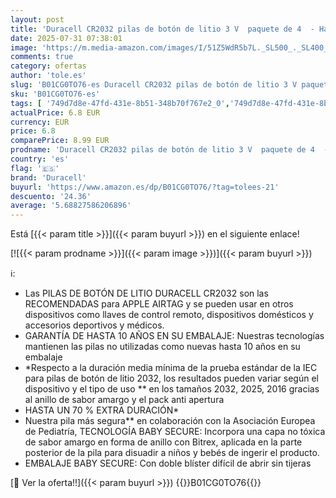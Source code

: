 ```yaml
---
layout: post
title: 'Duracell CR2032 pilas de botón de litio 3 V  paquete de 4  - Hasta un 70 % extra duración - Tecnología Baby Secure - Para Apple AirTag  llaves remotas  dispositivos domésticos  deportivos y médicos'
date: 2025-07-31 07:38:01
image: 'https://m.media-amazon.com/images/I/51Z5WdR5b7L._SL500_._SL400_.jpg'
comments: true
category: ofertas
author: 'tole.es'
slug: 'B01CG0TO76-es Duracell CR2032 pilas de botón de litio 3 V paquete de 4 -...'
sku: 'B01CG0TO76-es'
tags: [ '749d7d8e-47fd-431e-8b51-348b70f767e2_0','749d7d8e-47fd-431e-8b51-348b70f767e2_3801','749d7d8e-47fd-431e-8b51-348b70f767e2_4801','749d7d8e-47fd-431e-8b51-348b70f767e2_5701','749d7d8e-47fd-431e-8b51-348b70f767e2_6901','749d7d8e-47fd-431e-8b51-348b70f767e2_801','749d7d8e-47fd-431e-8b51-348b70f767e2_9601','Accesorios de Electrónica','Accesorios de Electrónica - Pilas','Accesorios de Electrónica - Pilas 1-8','Accesorios de Electrónica - Pilas Duracell','Accesorios de Electrónica - Pilas de botón','Accessorios de Electrónica - Pilas Otros','Arborist Merchandising Root','Electrónica','Pilas','Pilas y cargadores','Self Service','Special Features Stores','Top Brands Tech Peripherals','Top Brands Tech Selection','apple','duracell','🇪🇸', ]
actualPrice: 6.8 EUR
currency: EUR
price: 6.8
comparePrice: 8.99 EUR
prodname: 'Duracell CR2032 pilas de botón de litio 3 V  paquete de 4  - Hasta un 70 % extra duración - Tecnología Baby Secure - Para Apple AirTag  llaves remotas  dispositivos domésticos  deportivos y médicos'
country: 'es'
flag: '🇪🇸'
brand: 'Duracell'
buyurl: 'https://www.amazon.es/dp/B01CG0TO76/?tag=tolees-21'
descuento: '24.36'
average: '5.68827586206896'
---
```


Está [{{< param title >}}]({{< param buyurl >}}) en el siguiente enlace!

[![{{< param prodname >}}]({{< param image >}})]({{< param buyurl >}})

ℹ️:

- Las PILAS DE BOTÓN DE LITIO DURACELL CR2032 son las RECOMENDADAS para APPLE AIRTAG y se pueden usar en otros dispositivos como llaves de control remoto, dispositivos domésticos y accesorios deportivos y médicos.
- GARANTÍA DE HASTA 10 AÑOS EN SU EMBALAJE: Nuestras tecnologías mantienen las pilas no utilizadas como nuevas hasta 10 años en su embalaje
- *Respecto a la duración media mínima de la prueba estándar de la IEC para pilas de botón de litio 2032, los resultados pueden variar según el dispositivo y el tipo de uso ** en los tamaños 2032, 2025, 2016 gracias al anillo de sabor amargo y el pack anti apertura
- HASTA UN 70 % EXTRA DURACIÓN*
- Nuestra pila más segura** en colaboración con la Asociación Europea de Pediatría, TECNOLOGÍA BABY SECURE: Incorpora una capa no tóxica de sabor amargo en forma de anillo con Bitrex, aplicada en la parte posterior de la pila para disuadir a niños y bebés de ingerir el producto.
- EMBALAJE BABY SECURE: Con doble blíster difícil de abrir sin tijeras

[🛒 Ver la oferta!!]({{< param buyurl >}})
{{<world>}}B01CG0TO76{{</world>}}
